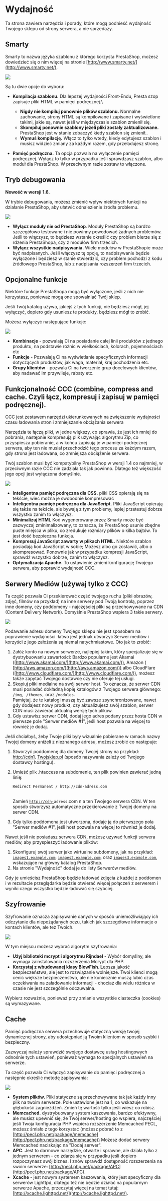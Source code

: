 # Wydajność

Ta strona zawiera narzędzia i porady, które mogą podnieść wydajność Twojego sklepu od strony serwera, a nie sprzedaży.

## Smarty <a href="#wydajnosc-smarty" id="wydajnosc-smarty"></a>

Smarty to nazwa języka szablonu z którego korzysta PrestaShop, możesz dowiedzieć się o nim więcej na stronie [http://www.smarty.net/](http://www.smarty.net/).

![](../../../.gitbook/assets/30245430.png)

Są tu dwie opcje do wyboru:

* **Kompilacja szablonu.** Dla lepszej wydajności Front-Endu, Presta szop zapisuje pliki HTML w pamięci podręcznej.\

  * **Nigdy nie kompiluj ponownie plików szablonu.** Normalne zachowanie, strony HTML są kompilowane i zapisane i wyświetlone takimi, jakie są, nawet jeśli w międzyczasie szablon zmienił się.
  * **Skompiluj ponownie szablony jeżeli pliki zostały zaktualizowane.** PrestaShop jest w stanie zobaczyć kiedy szablon się zmienił..
  * **Wymuś kompilację.** Włącz to tylko wtedy, kiedy edytujesz szablon i musisz widzieć zmiany za każdym razem, gdy przeładujesz stronę.
* **Pamięć podręczna.** Ta opcja pozwala na wyłączenie pamięci podręcznej. Wyłącz to tylko w przypadku jeśli sprawdzasz szablon, albo moduł dla PrestaShop. W przeciwnym razie zostaw to włączone.

## Tryb debugowania <a href="#wydajnosc-trybdebugowania" id="wydajnosc-trybdebugowania"></a>

**Nowość w wersji 1.6.**

W trybie debugowania, możesz zmienić wpływ niektórych funkcji na działanie PrestaShop, aby ułatwić odnalezienie źródła problemu.

![](../../../.gitbook/assets/30245431.png)

* **Wyłącz moduły nie od PrestaShop**. Moduły PrestaShop są bardzo szczegółowo testowane i nie powinny powodować żadnych problemów. Jeśli to włączysz, to będziesz wstanie określić czy problem bierze się z rdzenia PrestaShopa, czy z modułów firm trzecich.
* &#x20;**Wyłącz wszystkie nadpisywania.** Wiele modułów w PrestaShopie może być nadpisanych. Jeśli włączysz tę opcję, to nadpisywanie będzie wyłączone i będziesz w stanie stwierdzić, czy problem pochodzi z kodu źródłowego PrestaShop, lub z nadpisania rozszerzeń firm trzecich.

## Opcjonalne funkcje <a href="#wydajnosc-opcjonalnefunkcje" id="wydajnosc-opcjonalnefunkcje"></a>

Niektóre funkcje PrestaShopa mogą być wyłączone, jeśli z nich nie korzystasz, ponieważ mogą one spowalniać Twój sklep.

Jeśli Twój katalog używa, jakiejś z tych funkcji, nie będziesz mógł, jej wyłączyć, dopiero gdy usuniesz te produkty, będziesz mógł to zrobić.

Możesz wyłączyć następujące funkcje:

![](../../../.gitbook/assets/30245432.png)

* **Kombinacje** - pozwalają Ci na posiadanie całej linii produktów z jednego produktu, na podstawie różnic w wielkościach, kolorach, pojemnościach etc
* **Funkcje** - Pozwalają Ci na wyświetlanie specyficznych informacji dotyczących produktów, jak waga, materiał, kraj pochodzenia etc.
* **Grupy klientów** - pozwala Ci na tworzenie grup docelowych klientów, aby nadawać im przywileje, rabaty etc.

## Funkcjonalność CCC (combine, compress and cache. Czyli łącz, kompresuj i zapisuj w pamięci podręcznej). <a href="#wydajnosc-funkcjonalnoscccc-combine-compressandcache.czylilacz-kompresujizapisujwpamiecipodrecznej-." id="wydajnosc-funkcjonalnoscccc-combine-compressandcache.czylilacz-kompresujizapisujwpamiecipodrecznej-."></a>

CCC jest zestawem narzędzi ukierunkowanych na zwiększenie wydajności czasu ładowania stron i zmniejszanie obciążania serwera

Narzędzia te łączą pliki, w jedne większy, co sprawia, że jest ich mniej do pobrania, następnie kompresują plik używając algorytmu Zip, co przyspiesza pobieranie, a w końcu zapisują je w pamięci podręcznej serwera, aby ten nie musiał przechodzić tego procesu za każdym razem, gdy strona jest ładowana, co zmniejsza obciążenie serwera.

Twój szablon musi być kompatybilny PrestaShop w wersji 1.4 co najmniej, w przeciwnym razie CCC nie zadziała tak jak powinno. Dlatego też większość jego opcji jest wyłączona domyślnie.

![](../../../.gitbook/assets/30245433.png)

* **Inteligentna pamięć podręczna dla CSS.** pliki CSS opierają się na tekście, wiec można je swobodnie kompresować
* **Inteligentna pamięć podręczna dla JavaScript.** Pliki JavaScript opierają się także na tekście, ale bywają z tym problemy, lepiej przetestuj dobrze wszystko zanim to włączysz.
* **Minimalizuj HTML** Kod wygenerowany przez Smarty może być zazwyczaj zminimalizowany, to oznacza, że PrestaShop usunie zbędne puste miejsca w pliku, co zredukuje rozmiary plików o kilka bajtów. To jest dość bezpieczna funkcja.
* **Kompresuj JavaScript zawarty w plikach HTML.** Niektóre szablon posiadają kod JavaScript w sobie; Możesz albo go zostawić, albo o skompresować. Ponownie jak w przypadku kompresji JavaScript, sprawdź wszystko dobrze, zanim to włączysz.
* **Optymalizacja Apache.** To ustawienie zmieni konfigurację Twojego serwera, aby poprawić wydajność CCC.

## Serwery Mediów (używaj tylko z CCC) <a href="#wydajnosc-serwerymediow-uzywajtylkozccc" id="wydajnosc-serwerymediow-uzywajtylkozccc"></a>

Ta część pozwala Ci przekierować część twojego ruchu (pliki obrazów, zdjęć, filmów na przykład) na inne serwery pod Twoją kontrolą, poprzez inne domeny, czy poddomeny - najczęściej pliki są przechowywane na CDN (Content Delivery Network). Domyślnie PrestaShop wspiera 3 takie serwery.

![](../../../.gitbook/assets/30245434.png)

Podawanie adresu domeny Twojego sklepu nie jest sposobem na poprawienie wydajności. łatwo jest jednak utworzyć Serwer mediów i korzyści z jego założenia są niemal natychmiastowe. Oto jak to zrobić:

1. Załóż konto na nowym serwerze, najlepiej takim, który specjalizuje się w dystrybuowaniu zawartości: Bardzo popularne jest Akamai ([http://www.akamai.com/](http://www.akamai.com/)), Amazon ( [http://aws.amazon.com/](http://aws.amazon.com/)) albo CloudFlare ([http://www.cloudflare.com/](http://www.cloudflare.com/)), możesz także zapytać Twojego dostawcę czy nie oferuje tej usługi.
2. Skopiuj pliki medialne na swój serwer host. To oznacza, że serwer CDN musi posiadać dokładną kopię katalogów z Twojego serwera głównego: `/img, /themes,` oraz `/modules`.\
   Pamiętaj, że te katalogi muszą być zawsze zsynchronizowane, nawet gdy dodajesz nowy produkt, czy aktualizujesz swój szablon, serwer CDN musi zawierać aktualną wersję tych plików.
3. Gdy ustawisz serwer CDN, dodaj jego adres podany przez hosta CDN w pierwsze pole "Serwer mediów #1", jeśli host  pozwala na więcej to również je dodaj.

Jeśli chciałbyś, żeby Twoje pliki były wizualnie pobierane w ramach nazwy Twojej domeny aniżeli z nieznanego adresu, możesz zrobić co następuje:

1. Stworzyć poddomenę dla domeny Twojej strony na przykład:  [http://cdn1](http://cdn1). [Twojsklep.pl](http://twojsklep.pl) (sposób nazywania zależy od Twojego dostawcy hostingu).
2.  Umieść plik .htaccess na subdomenie, ten plik powinien zawierać jedną linię:

    ```
    Redirect Permanent / http://cdn-adress.com
    ```

    \
    Zamień [`http://cdn-`](http://cdn-)`adress`.com n a ten Twojego serwera CDN. W ten sposób stworzysz automatyczne przekierowanie z Twojej domeny na serwer CDN.
3. Gdy tylko poddomena jest utworzona, dodaje ją do pierwszego pola "Serwer mediów #1", jeśli host  pozwala na więcej to również je dodaj.

Nawet jeśli nie posiadasz serwera CDN, możesz używać funkcji serwera mediów, aby przyspieszyć ładowanie plików:

1. Skonfiguruj swój serwer jako wirtualne subdomeny, jak na przykład: [`images1.example.com`](http://images1.example.com), [`images2.example.com`](http://images2.example.com), oraz [`images3.example.com`](http://images3.example.com),  wskazujące na główny katalog PrestaShop.
2. Na stronie "Wydajność" dodaj je do listy Serwerów mediów.

Gdy je umieścisz PrestaShop będzie ładować zdjęcia z każdej z poddomen i w rezultacie przeglądarka będzie otwierać więcej połączeń z serwerem i wyniki czego wszystko będzie ładować się szybciej.

## Szyfrowanie <a href="#wydajnosc-szyfrowanie" id="wydajnosc-szyfrowanie"></a>

Szyfrowanie oznacza zapisywanie danych w sposób uniemożliwiający ich odczytanie dla niepożądanych oczu, takich jak szczegółowe informacje o kontach klientów, ale też Twoich.

![](../../../.gitbook/assets/30245435.png)

W tym miejscu możesz wybrać algorytm szyfrowania:

* **Użyj biblioteki mcrypt i algorytmu Rijndael** - Wybór domyślny, ale wymaga zainstalowania rozszerzenia Mcrypt dla PHP.
* **Korzystaj z wbudowanej klasy BlowFish. L**epsza jakość bezpieczeństwa, ale jest to rozwiązanie wolniejsze. Twoi klienci mogą cenić większe bezpieczeństwo, ale nie koniecznie muszą lubić czas oczekiwania na załadowanie informacji - chociaż dla wielu różnica w czasie nie jest szczególnie odczuwalna.

Wybierz rozważnie, ponieważ przy zmianie wszystkie ciasteczka (cookies) są wymazywane.

## Cache <a href="#wydajnosc-cache" id="wydajnosc-cache"></a>

Pamięć podręczna serwera przechowuje statyczną wersję twojej dynamicznej strony, aby udostępniać ją Twoim klientom w sposób szybki i bezpieczny.

Zazwyczaj należy sprawdzić swojego dostawcę usług hostingowych odnośnie tych ustawień, ponieważ wymaga to specjalnych ustawień na serwerze.

Ta część pozwala Ci włączyć zapisywanie do pamięci podręcznej a następnie określić metodę zapisywania:

![](../../../.gitbook/assets/30245436.png)

* **System plików.** Pliki statyczne są przechowywane tak jak każdy inny plik na twoim serwerze. Pole ustawione jest na 1, co wskazuje na głębokość zagnieżdżeń. Zmień tę wartość tylko jeśli wiesz co robisz.
* **Memcached.** dystrybuowany system kaszowania, bardzo efektywny, ale musisz upewnić się, że Twój serwer/hosting go wspiera, najczęściej jeśli Twoja konfiguracja PHP wspiera rozszerzenie Memcached PECL, możesz śmiało z tego korzystać (możesz pobrać to z [http://pecl.php.net/package/memcache](http://pecl.php.net/package/memcache)) Możesz dodać serwery Memcached naciskając na "Dodaj serwer".
* **APC**. Jest to darmowe narzędzie, otwarte i sprawne, ale działa tylko z jednym serwerem  - co zdarza się w przypadku jeśli dopiero rozpoczynasz swój biznes. I znów sprawdź dostępność rozszerzenia na swoim serwerze: [http://pecl.php.net/package/APC](http://pecl.php.net/package/APC).
* **Xcache** - jest nowym systemem kaszowania, który jest specyficzny dla serwerów Lighttpd, dlatego też nie będzie działać na popularnym serwerze Apache, przeczytaj więcej na temat tutaj: [http://xcache.lighttpd.net/](http://xcache.lighttpd.net/).
